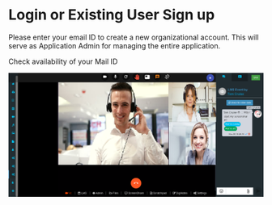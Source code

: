 # Login or Existing User Sign up

Please enter your email ID to create a new organizational account. This will serve as Application Admin for managing the entire application.

Check availability of your Mail ID

![](../.gitbook/assets/image%20%28196%29.png)

